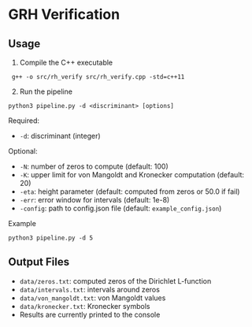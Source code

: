 # GRH Verification

## Usage

1. Compile the C++ executable

```
 g++ -o src/rh_verify src/rh_verify.cpp -std=c++11
```

2. Run the pipeline

```
python3 pipeline.py -d <discriminant> [options]
```

Required:
* `-d`: discriminant (integer)

Optional:
* `-N`: number of zeros to compute (default: 100)
* `-K`: upper limit for von Mangoldt and Kronecker computation (default: 20)
* `-eta`: height parameter (default: computed from zeros or 50.0 if fail)
* `-err`: error window for intervals (default: 1e-8)
* `-config`: path to config.json file (default: `example_config.json`)

Example

```
python3 pipeline.py -d 5
```

## Output Files

* `data/zeros.txt`: computed zeros of the Dirichlet L-function
* `data/intervals.txt`: intervals around zeros
* `data/von_mangoldt.txt`: von Mangoldt values
* `data/kronecker.txt`: Kronecker symbols
* Results are currently printed to the console